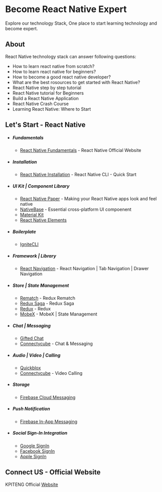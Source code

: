 # Become React Native Expert 
Explore our technology Stack, One place to start learning technology and become expert.

About
-----
React Native technology stack can answer following questions:
- How to learn react native from scratch?
- How to learn react native for beginners?
- How to become a good react native developer?
- What are the best rosources to get started with React Native?
- React Native step by step tutorial
- React Native tutorial for Beginners
- Build a React Native Application
- React Native Crash Course
- Learning React Native: Where to Start

Let's Start - React Native
-----
- ##### Fundamentals
  - [React Native Fundamentals](https://reactnative.dev/docs/intro-react "Ract Native Official Website") - React Native Official Website
- ##### Installation
  - [React Native Installation](https://reactnative.dev/docs/environment-setup "Ract Native Official Website") - React Native CLI - Quick Start
- ##### UI Kit | Component Library
  - [React Native Paper](https://reactnativepaper.com/, "Making your React Native apps look and feel native") - Making your React Native apps look and feel native
  - [NativeBase](https://nativebase.io/, "Essential cross-platform UI compoenent") - Essential cross-platform UI compoenent
  - [Material Kit](https://www.creative-tim.com/product/material-kit-react-native, "Material Kit React Native")
  - [React Native Elements](https://reactnativeelements.com/, "Cross Platform React Native UI Toolkit")
- ##### Boilerplate
  - [IgniteCLI](https://github.com/infinitered/ignite, "IgniteCLI")
- ##### Framework | Library
  - [React Navigation](https://reactnavigation.org/, "React Navigation") - React Navigation | Tab Navigation | Drawer Navigation
- ##### Store | State Management
  - [Rematch](https://rematchjs.org/, "Rematch") - Redux Rematch
  - [Redux Saga](https://redux-saga.js.org/, "Redux Saga") - Redux Saga
  - [Redux](https://redux.js.org/, "Redux") - Redux
  - [MobeX](https://mobx.js.org/installation.html, "MobeX") - MobeX | State Management
- ##### Chat | Messaging
  - [Gifted Chat](https://www.npmjs.com/package/react-native-gifted-chat, "Gifted Chat")
  - [Connectycube](https://connectycube.com/features/, "Connectycube") - Chat & Messaging
- ##### Audio | Video | Calling
  - [Quickblox](https://docs.quickblox.com/docs/react-native-quick-start, "Quickblox")
  - [Connectycube](https://connectycube.com/features/, "Connectycube") - Video Calling
- ##### Storage
  - [Firebase Cloud Messaging](https://firebase.google.com/docs/cloud-messaging, "Firebase Cloud Messaging")
- ##### Push Notification
  - [Firebase In-App Messaging](https://firebase.google.com/docs/in-app-messaging, "Firebase In-App Messaging")
- ##### Social Sign-In Integration
  - [Google SignIn](https://github.com/react-native-google-signin/google-signin, "Google SignIn")
  - [Facebook SignIn](https://github.com/facebookarchive/react-native-fbsdk, "Facebook SignIn")
  - [Apple SignIn](https://github.com/invertase/react-native-apple-authentication, "Apple SignIn")

Connect US - Official Website
-------------
KPITENG Official [Website](https://kpiteng.com)
